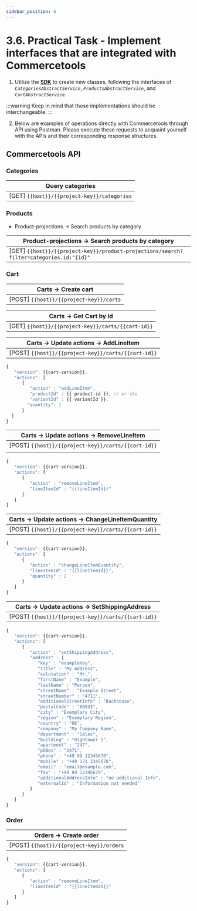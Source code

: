 ```yaml
---
sidebar_position: 6
---
```


# 3.6. Practical Task - Implement interfaces that are integrated with Commercetools

1. Utilize the **[SDK](https://docs.commercetools.com/sdk/javascript-sdk)** to create new classes, following the interfaces of _`CategoriesAbstractService`_, _`ProductsAbstractService`_, and _`CartAbstractService`_.

:::warning
Keep in mind that those implementations should be interchangeable.
:::

2. Below are examples of operations directly with Commercetools through API using Postman. Please execute these requests to acquaint yourself with the APIs and their corresponding response structures.

## Commercetools API 

### Categories
| Query categories                                                               |
|---------------------------------------------------------------------|
|  [GET]  `{{host}}/{{project-key}}/categories` |

### Products
   -  Product-projections → Search products by category 

|  Product-projections → Search products by category                                    |
|---------------------------------------------------------------------------------------|
| [GET]  `{{host}}/{{project-key}}/product-projections/search?filter=categories.id:"{id}"` |
### Cart
| Carts → Create cart                                                                |
|----------------------------------------------------------------------|
|  [POST] `{{host}}/{{project-key}}/carts` |

| Carts → Get Cart by id                                                                |
|----------------------------------------------------------------------|
|  [GET] `{{host}}/{{project-key}}/carts/{{cart-id}}` |

| Carts → Update actions → AddLineItem                                                                |
|----------------------------------------------------------------------|
|  [POST] `{{host}}/{{project-key}}/carts/{{cart-id}}`   |
```jsx title="Request Body"
{
   "version": {{cart-version}},
   "actions": [
      {
         "action" : "addLineItem",
         "productId" : {{ product-id }}, // or sku
         "variantId" : {{ variantId }},
        "quantity": 1
      }
  ]
}
```

| Carts → Update actions → RemoveLineItem                                                                |
|----------------------------------------------------------------------|
|  [POST] `{{host}}/{{project-key}}/carts/{{cart-id}}`   |
|                                                                                                        |
```jsx title="Request Body"
{
   "version": {{cart-version}},
   "actions": [
      {
         "action" : "removeLineItem",
         "lineItemId" : "{{lineItemId}}"
      }
   ]
}
```

| Carts → Update actions → ChangeLineItemQuantity                                                      |
|----------------------------------------------------------------------|
|  [POST] `{{host}}/{{project-key}}/carts/{{cart-id}}`   |
```jsx title="Request Body"
{
   "version": {{cart-version}},
   "actions": [
      {
         "action" : "changeLineItemQuantity",
         "lineItemId" : "{{lineItemId}}",
         "quantity" : 2
      }
   ]
}
```

| Carts → Update actions → SetShippingAddress                                                    |
|----------------------------------------------------------------------|
|  [POST] `{{host}}/{{project-key}}/carts/{{cart-id}}`   |
```jsx title="Request Body"
{
   "version": {{cart-version}},
   "actions": [
      {
         "action" : "setShippingAddress",
         "address" : {
            "key" : "exampleKey",
            "title" : "My Address",
            "salutation" : "Mr.",
            "firstName" : "Example",
            "lastName" : "Person",
            "streetName" : "Example Street",
            "streetNumber" : "4711",
            "additionalStreetInfo" : "Backhouse",
            "postalCode" : "80933",
            "city" : "Exemplary City",
            "region" : "Exemplary Region",
            "country" : "DE",
            "company" : "My Company Name",
            "department" : "Sales",
            "building" : "Hightower 1",
            "apartment" : "247",
            "pOBox" : "2471",
            "phone" : "+49 89 12345678",
            "mobile" : "+49 171 2345678",
            "email" : "email@example.com",
            "fax" : "+49 89 12345679",
            "additionalAddressInfo" : "no additional Info",
            "externalId" : "Information not needed"
         }
      }
   ]
}
```

### Order

| Orders → Create order                                                 |
|----------------------------------------------------------------------|
|  [POST] `{{host}}/{{project-key}}/orders`   |
```jsx title="Request Body"
{
   "version": {{cart-version}},
   "actions": [
      {
         "action" : "removeLineItem",
         "lineItemId" : "{{lineItemId}}"
      }
   ]
}
```
